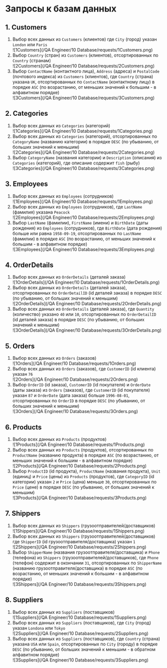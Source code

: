 # Запросы к базам данных
## 1. Customers
1. Выбор всех данных из `Customers` (клиентов) где `City` (город) указан `London` или `Paris`  
![1Customers](/QA Engineer/10 Database/requests/1Customers.png)
2. Выбор `Country` (стран) из `Customers` (клиентов), отсортированных по `Country` (странам)  
![2Customers](/QA Engineer/10 Database/requests/2Customers.png)
3. Выбор `ContactName` (контактного лица), `Address` (адреса) и `PostalCode` (почтового индекса) из `Customers` (клиентов), где `Country` (страна) указана `UK`, отсортированных по `ContactName` (контактному лицу) в порядке `ASC` (по возрастанию, от меньших значений к большим - в алфавитном порядке)  
![3Customers](/QA Engineer/10 Database/requests/3Customers.png)

## 2. Categories
1. Выбор всех данных из `Categories` (категорий)  
![1Categories](/QA Engineer/10 Database/requests/1Categories.png)
2. Выбор всех данных из `Categories` (категорий), отсортированных по `CategoryName` (названию категории) в порядке `DESC` (по убыванию, от больших значений к меньшим)  
![2Categories](/QA Engineer/10 Database/requests/2Categories.png)
3. Выбор `CategoryName` (названия категории) и `Description` (описания) из `Categories` (категорий), где описание содержит `fish` (рыбу)  
![3Categories](/QA Engineer/10 Database/requests/3Categories.png)

## 3. Employees
1. Выбор всех данных из `Employees` (сотрудников)  
![1Employees](/QA Engineer/10 Database/requests/1Employees.png)
2. Выбор всех данных из `Employees` (сотрудников), где `LastName` (фамилия) указана `Peacock`  
![2Employees](/QA Engineer/10 Database/requests/2Employees.png)
3. Выбор `LastName` (фамилии), `FirstName` (имени) и `BirthDate` (даты рождения) из `Employees` (сотрудников), где `BirthDate` (дата рождения) больше или равна `1958-09-19`, отсортированных по `LastName` (фамилии) в порядке `ASC` (по возрастанию, от меньших значений к большим - в алфавитном порядке)  
![3Employees](/QA Engineer/10 Database/requests/3Employees.png)

## 4. OrderDetails
1. Выбор всех данных из `OrderDetails` (деталей заказа)  
![1OrderDetails](/QA Engineer/10 Database/requests/1OrderDetails.png)
2. Выбор всех данных из `OrderDetails` (деталей заказа), отсортированных по `OrderDetailID` (id деталей заказа) в порядке `DESC` (по убыванию, от больших значений к меньшим)  
![2OrderDetails](/QA Engineer/10 Database/requests/2OrderDetails.png)
3. Выбор всех данных из `OrderDetails` (деталей заказа), где `Quantity` (количество) указано `40` или `10`,  отсортированных по `OrderDetailID` (id деталей заказа) в порядке `DESC` (по убыванию, от больших значений к меньшим)  
![3OrderDetails](/QA Engineer/10 Database/requests/3OrderDetails.png)

## 5. Orders
1. Выбор всех данных из `Orders` (заказов)  
![1Orders](/QA Engineer/10 Database/requests/1Orders.png)
2. Выбор всех данных из `Orders` (заказов), где `CustomerID` (id клиента) указан `76`  
![2Orders](/QA Engineer/10 Database/requests/2Orders.png)
3. Выбор `OrderID` (id заказа), `CustomerID` (id покупателя) и `OrderDate` (даты заказа) из `Orders` (заказов), где `CustomerID` (id покупателя) указан `87` и `OrderDate` (дата заказа) больше `1996-08-01`, отсортированных по `OrderID` в порядке `DESC` (по убыванию, от больших значений к меньшим)  
![3Orders](/QA Engineer/10 Database/requests/3Orders.png)

## 6. Products
1. Выбор всех данных из `Products` (продуктов)  
![1Products](/QA Engineer/10 Database/requests/1Products.png)
2. Выбор всех данных из `Products` (продуктов), отсортированных по `ProductName` (названию продукта) в порядке `ASC` (по возрастанию, от меньших значений к большим - в алфавитном порядке)  
![2Products](/QA Engineer/10 Database/requests/2Products.png)
3. Выбор `ProductID` (id продукта), `ProductName` (названия продукта), `Unit` (единиц) и `Price` (цены) из `Products` (продуктов), где `CategoryID` (id категории) указан `2` и `Price` (цена) меньше `30`, отсортированных по `Price` (цене) в порядке `DESC` (по убыванию, от больших значений к меньшим)  
![3Products](/QA Engineer/10 Database/requests/3Products.png)

## 7. Shippers
1. Выбор всех данных из `Shippers` (грузоотправителей/доставщиков)  
![1Shippers](/QA Engineer/10 Database/requests/1Shippers.png)
2. Выбор всех данных из `Shippers` (грузоотправителей/доставщиков) где `ShipperID` (id грузоотправителя/доставщика) указан `1`  
![2Shippers](/QA Engineer/10 Database/requests/2Shippers.png)
3. Выбор `ShipperName` (названия грузоотправителя/доставщика) и `Phone` (телефона) из `Shippers` (грузоотправителей/доставщиков), где `Phone` (телефон) содержит в окончании `31`, отсортированных по `ShipperName` (названию грузоотправителя/доставщика) в порядке `ASC` (по возрастанию, от меньших значений к большим - в алфавитном порядке)  
![3Shippers](/QA Engineer/10 Database/requests/3Shippers.png)

## 8. Suppliers
1. Выбор всех данных из `Suppliers` (поставщиков)  
![1Suppliers](/QA Engineer/10 Database/requests/1Suppliers.png)
2. Выбор всех данных из `Suppliers` (поставщиков), где `City` (город) указан `Londona` или `Tokyo`  
![2Suppliers](/QA Engineer/10 Database/requests/2Suppliers.png)
3. Выбор всех данных из `Suppliers` (поставщиков), где `Country` (страна) указана `USA` или `Spain`, отсортированных по `City` (городу) в порядке `DESC` (по убыванию, от больших значений к меньшим - в обратном алфавитном порядке)  
![3Suppliers](/QA Engineer/10 Database/requests/3Suppliers.png)

